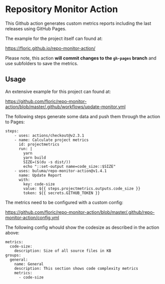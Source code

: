 # Repository Monitor Action

This Github action generates custom metrics reports including the last releases using GitHub Pages.

The example for the project itself can found at:

https://floric.github.io/repo-monitor-action/

Please note, this action **will commit changes to the `gh-pages` branch** and use subfolders to save the metrics.

## Usage

An extensive example for this project can found at:

https://github.com/floric/repo-monitor-action/blob/master/.github/workflows/update-monitor.yml

The following steps generate some data and push them through the action to Pages:

```
steps:
    - uses: actions/checkout@v2.3.1
    - name: Calculate project metrics
      id: projectmetrics
      run: |
        yarn
        yarn build
        SIZE=($(du -s dist/))
        echo "::set-output name=code_size::$SIZE"
    - uses: buluma/repo-monitor-action@v1.4.1
      name: Update Report
      with:
        key: code-size
        value: ${{ steps.projectmetrics.outputs.code_size }}
        token: ${{ secrets.GITHUB_TOKEN }}
```

The metrics need to be configured with a custom config:

https://github.com/floric/repo-monitor-action/blob/master/.github/repo-monitor-action/config.yml

The following config whould show the codesize as described in the action above:

```
metrics:
  code-size:
    description: Size of all source files in KB
groups:
  general:
    name: General
    description: This section shows code complexity metrics
    metrics:
      - code-size
```
